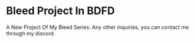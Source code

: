# Bleed Project In BDFD
A New Project Of My Bleed Series. 
Any other inquiries, you can contact me through my discord. 


